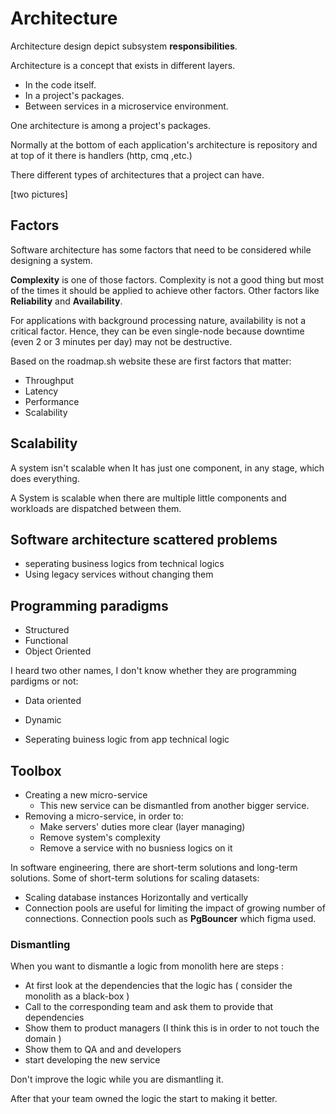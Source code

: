 # Architecture

Architecture design depict subsystem **responsibilities**.

Architecture is a concept that exists in different layers. 
* In the code itself.
* In a project's packages.
* Between services in a microservice environment.

One architecture is among a project's packages. 

Normally at the bottom of each application's architecture is repository and at top of it there is handlers (http, cmq ,etc.)

There different types of architectures that a project can have. 

[two pictures]

## Factors

Software architecture has some factors that need to be considered while designing a system. 

**Complexity** is one of those factors. Complexity is not a good thing but most of the times it should be applied to achieve other factors. Other factors like **Reliability** and **Availability**.

For applications with background processing nature, availability is not a critical factor. Hence, they can be even single-node because downtime (even 2 or 3 minutes per day) may not be destructive.

Based on the roadmap.sh website these are first factors that matter:
- Throughput
- Latency
- Performance
- Scalability

## Scalability
A system isn't scalable when It has just one component, in any stage, which does everything. 

A System is scalable when there are multiple little components and workloads are dispatched between them.


## Software architecture scattered problems 

* seperating business logics from technical logics 
* Using legacy services without changing them

## Programming paradigms

- Structured
- Functional
- Object Oriented

I heard two other names, I don't know whether they are programming pardigms or not:
- Data oriented
- Dynamic

- Seperating buiness logic from app technical logic


## Toolbox

- Creating a new micro-service
    - This new service can be dismantled from another bigger service. 
- Removing a micro-service, in order to:
    - Make servers' duties more clear (layer managing)
    - Remove system's complexity
    - Remove a service with no busniess logics on it

In software engineering, there are short-term solutions and long-term solutions. Some of short-term solutions for scaling datasets: 
- Scaling database instances Horizontally and vertically
- Connection pools are useful for limiting the impact of growing number of connections. Connection pools such as **PgBouncer** which figma used.

### Dismantling 

When you want to dismantle a logic from monolith here are steps : 
- At first look at the dependencies that the logic has ( consider the monolith as a black-box )
- Call to the corresponding team and ask them to provide that dependencies
- Show them to product managers (I think this is in order to not touch the domain )
- Show them to QA and and developers 
- start developing the new service

Don't improve the logic while you are dismantling it. 

After that your team owned the logic the start to making it better.
